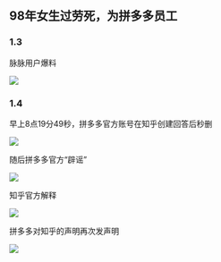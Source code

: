 ## 98年女生过劳死，为拼多多员工

### 1.3

脉脉用户爆料

![](Jan\75fydn4yn8k4vqbq1ikt1v7ci.jpg)

### 1.4

早上8点19分49秒，拼多多官方账号在知乎创建回答后秒删

![](Jan\v2-dc4281b8d1869bdaa543af10492a4dae_720w.jpg)

随后拼多多官方“辟谣”

![](Jan\24j6xd3ad85f87ucp1p1k8ssm.jpg)

知乎官方解释

![](Jan\3ljgcze50mvsmdxcqbjo00ozm.jpg)

拼多多对知乎的声明再次发声明

![](Jan\4tcm5vptm9hyq6alz7448zhit.jpg)

